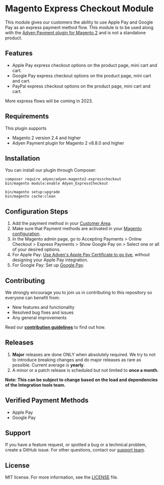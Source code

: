 # Magento Express Checkout Module
This module gives our customers the ability to use Apple Pay and Google Pay as an express payment method flow. This module is to be used along with the [Adyen Payment plugin for Magento 2](https://github.com/Adyen/adyen-magento2) and is not a standalone product.

## Features
* Apple Pay express checkout options on the product page, mini cart and cart.
* Google Pay express checkout options on the product page, mini cart and cart.
* PayPal express checkout options on the product page, mini cart and cart.

More express flows will be coming in 2023.

## Requirements
This plugin supports
* Magento 2 version 2.4 and higher
* Adyen Payment plugin for Magento 2 v8.8.0 and higher

## Installation
You can install our plugin through Composer:
```
composer require adyen/adyen-magento2-expresscheckout
bin/magento module:enable Adyen_ExpressCheckout

bin/magento setup:upgrade
bin/magento cache:clean
```

## Configuration Steps
1. Add the payment method in your [Customer Area](https://docs.adyen.com/payment-methods#add-payment-methods-to-your-account).
2. Make sure that Payment methods are activated in your [Magento configuration](https://docs.adyen.com/plugins/adobe-commerce/set-up-the-payment-methods-in-adobe-commerce/).
3. In the Magento admin page, go to Accepting Payments > Online Checkout > Express Payments > Show Google Pay on > Select one or all of your desired options.
4. For Apple Pay: [Use Adyen's Apple Pay Certificate to go live](https://docs.adyen.com/payment-methods/apple-pay/web-component#going-live), without designing your Apple Pay integration.
5. For Google Pay: Set up [Google Pay](https://docs.adyen.com/payment-methods/google-pay/web-component#before-you-go-live).

## Contributing
We strongly encourage you to join us in contributing to this repository so everyone can benefit from:
* New features and functionality
* Resolved bug fixes and issues
* Any general improvements

Read our [**contribution guidelines**](CONTRIBUTING.md) to find out how.

## Releases
1. **Major** releases are done ONLY when absolutely required. We try to not to introduce breaking changes and do major releases as rare as possible. Current average is **yearly**.
2. A minor or a patch release is scheduled but not limited to **once a month.**

**Note: This can be subject to change based on the load and dependencies of the Integration tools team.**

## Verified Payment Methods
* Apple Pay
* Google Pay

## Support
If you have a feature request, or spotted a bug or a technical problem, create a GitHub issue. For other questions, contact our [support team](https://support.adyen.com/hc/en-us/requests/new?ticket_form_id=360000705420).

## License
MIT license. For more information, see the [LICENSE](LICENSE) file.
